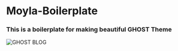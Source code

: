 # Moyla-Boilerplate
 ### This is a boilerplate for making beautiful GHOST Theme
 ![GHOST BLOG](http://cdn.appstorm.net/web.appstorm.net/web/files/2013/10/Ghost_icon.png)